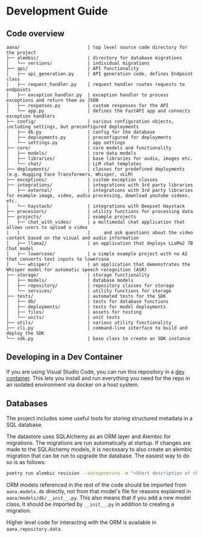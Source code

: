 # Development Guide

## Code overview

```
aana/                         | top level source code directory for the project
├── alembic/                  | directory for database migrations
│   └── versions/             | individual migrations
├── api/                      | API functionality
│   ├── api_generation.py     | API generation code, defines Endpoint class
│   ├── request_handler.py    | request handler routes requests to endpoints
│   ├── exception_handler.py  | exception handler to process exceptions and return them as JSON
│   ├── responses.py          | custom responses for the API
│   └── app.py                | defines the FastAPI app and connects exception handlers
├── config/                   | various configuration objects, including settings, but preconfigured deployments
│   ├── db.py                 | config for the database
│   ├── deployments.py        | preconfigured for deployments
│   └── settings.py           | app settings
├── core/                     | core models and functionality
│   ├── models/               | core data models
│   ├── libraries/            | base libraries for audio, images etc.
│   └── chat/                 | LLM chat templates
├── deployments/              | classes for predefined deployments (e.g. Hugging Face Transformers, Whisper, vLLM)
├── exceptions/               | custom exception classes
├── integrations/             | integrations with 3rd party libraries
│   ├── external/             | integrations with 3rd party libraries for example image, video, audio processing, download youtube videos, etc.
│   └── haystack/             | integrations with Deepset Haystack
├── processors/               | utility functions for processing data
├── projects/                 | example projects
│   ├── chat_with_video/      | a multimodal chat application that allows users to upload a video 
|   |                         |     and ask questions about the video content based on the visual and audio information
│   ├── llama2/               | an application that deploys LLaMa2 7B Chat model
│   ├── lowercase/            | a simple example project with no AI that converts text inputs to lowercase
│   └── whisper/              | an application that demonstrates the Whisper model for automatic speech recognition (ASR)
├── storage/                  | storage functionality
│   ├── models/               | database models
│   ├── repository/           | repository classes for storage
│   └── services/             | utility functions for storage
├── tests/                    | automated tests for the SDK
│   ├── db/                   | tests for database functions
│   ├── deployments/          | tests for model deployments
│   ├── files/                | assets for testing
│   └── units/                | unit tests
├── utils/                    | various utility functionality
├── cli.py                    | command-line interface to build and deploy the SDK
└── sdk.py                    | base class to create an SDK instance
```

## Developing in a Dev Container

If you are using Visual Studio Code, you can run this repository in a 
[dev container](https://code.visualstudio.com/docs/devcontainers/containers). This lets you install and 
run everything you need for the repo in an isolated environment via docker on a host system. 


## Databases

The project includes some useful tools for storing structured metadata in a SQL database.

The datastore uses SQLAlchemy as an ORM layer and Alembic for migrations. The migrations are run 
automatically at startup. If changes are made to the SQLAlchemy models, it is necessary to also 
create an alembic migration that can be run to upgrade the database. 
The easiest way to do so is as follows:

```bash
poetry run alembic revision --autogenerate -m "<Short description of changes in sentence form.>"
```

ORM models referenced in the rest of the code should be imported from `aana.models.db` directly,
not from that model's file for reasons explained in `aana/models/db/__init__.py`. This also means that 
if you add a new model class, it should be imported by `__init__.py` in addition to creating a migration.

Higher level code for interacting with the ORM is available in `aana.repository.data`.